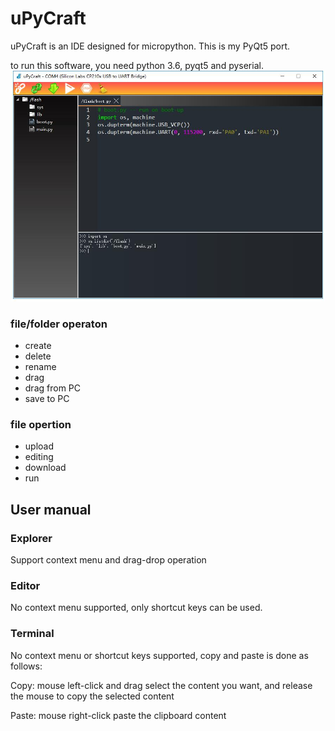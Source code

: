 # uPyCraft
uPyCraft is an IDE designed for micropython. This is my PyQt5 port.

to run this software, you need python 3.6, pyqt5 and pyserial.
![](https://github.com/XIVN1987/uPyCraft/blob/master/截图.jpg)

### file/folder operaton
+ create
+ delete
+ rename
+ drag
+ drag from PC
+ save to PC

### file opertion
+ upload
+ editing
+ download
+ run

## User manual

### Explorer
Support context menu and drag-drop operation

### Editor
No context menu supported, only shortcut keys can be used.

### Terminal
No context menu or shortcut keys supported, copy and paste is done as follows:

Copy:  mouse left-click and drag select the content you want, and release the mouse to copy the selected content

Paste: mouse right-click paste the clipboard content
